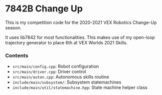# 7842B Change Up

This is my competition code for the 2020-2021 VEX Robotics Change-Up season.

It uses lib7842 for most functionalities. This makes use of my open-loop
trajectory generator to place 6th at VEX Worlds 2021 Skills.

### Contents

- `src/main/config.cpp`: Robot configuration
- `src/main/driver.cpp`: Driver control
- `src/main/auton.cpp`: Autonomous skills routine
- `include/main/subsystem/`: Subsystem statemachines
- `include/main/util/statemachine.hpp`: State machine helper class
